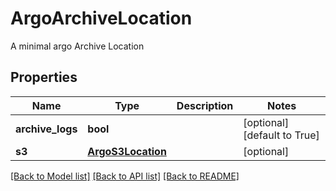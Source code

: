 # ArgoArchiveLocation

A minimal argo Archive Location
## Properties
Name | Type | Description | Notes
------------ | ------------- | ------------- | -------------
**archive_logs** | **bool** |  | [optional] [default to True]
**s3** | [**ArgoS3Location**](ArgoS3Location.md) |  | [optional] 

[[Back to Model list]](../README.md#documentation-for-models) [[Back to API list]](../README.md#documentation-for-api-endpoints) [[Back to README]](../README.md)


